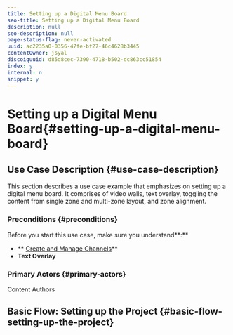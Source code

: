 ```yaml
---
title: Setting up a Digital Menu Board
seo-title: Setting up a Digital Menu Board
description: null
seo-description: null
page-status-flag: never-activated
uuid: ac2235a0-0356-47fe-bf27-46c4628b3445
contentOwner: jsyal
discoiquuid: d85d8cec-7390-4718-b502-dc863cc51854
index: y
internal: n
snippet: y
---
```


# Setting up a Digital Menu Board{#setting-up-a-digital-menu-board}

## Use Case Description {#use-case-description}

This section describes a use case example that emphasizes on setting up a digital menu board. It comprises of video walls, text overlay, toggling the content from single zone and multi-zone layout, and zone alignment.

### Preconditions {#preconditions}

Before you start this use case, make sure you understand**:**

* ** [Create and Manage Channels](../../screens/using/managing-channels.md)**
* **Text Overlay**

### Primary Actors {#primary-actors}

Content Authors

## Basic Flow: Setting up the Project {#basic-flow-setting-up-the-project}

